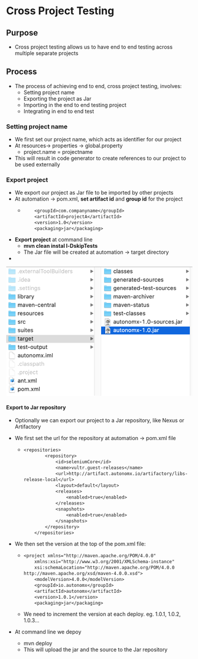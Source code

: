 # Cross Project Testing

## Purpose

* Cross project testing allows us to have end to end testing across multiple separate projects

## Process

* The process of achieving end to end, cross project testing, involves:
  * Setting project name
  * Exporting the project as Jar
  * Importing in the end to end testing project
  * Integrating in end to end test

### Setting project name

* We first set our project name, which acts as identifier for our project 
* At resources-&gt; properties -&gt; global.property
  * project.name = projectname
* This will result in code generator to create references to our project to be used externally

### Export project

* We export our project as Jar file to be imported by other projects
* At automation -&gt; pom.xml, **set artifact id** and **group id** for the project
  * ```text
    	<groupId>com.companyname</groupId>
    	<artifactId>projectA</artifactId>
    	<version>1.0</version>
    	<packaging>jar</packaging>
    ```
* **Export project** at command line
  * **mvn clean instal l-DskipTests**
  * The Jar file will be created at automation -&gt; target directory
* 
![](../.gitbook/assets/image%20%28132%29.png)

#### Export to Jar repository

* Optionally we can export our project to a Jar repository, like Nexus or Artifactory
* We first set the url for the repository at automation -&gt; pom.xml file

  * ```text
    <repositories>
    		<repository>
    			<id>seleniumCore</id>
    			<name>vultr.guest-releases</name>
    			<url>http://artifact.autonomx.io/artifactory/libs-release-local</url>
    			<layout>default</layout>
    			<releases>
    				<enabled>true</enabled>
    			</releases>
    			<snapshots>
    				<enabled>true</enabled>
    			</snapshots>
    		</repository>
    	</repositories>
    ```

* We then set the version at the top of the pom.xml file:
  * ```text
    <project xmlns="http://maven.apache.org/POM/4.0.0"
    	xmlns:xsi="http://www.w3.org/2001/XMLSchema-instance"
    	xsi:schemaLocation="http://maven.apache.org/POM/4.0.0 http://maven.apache.org/xsd/maven-4.0.0.xsd">
    	<modelVersion>4.0.0</modelVersion>
    	<groupId>io.autonomx</groupId>
    	<artifactId>autonomx</artifactId>
    	<version>1.0.1</version>
    	<packaging>jar</packaging>	
    ```
  * We need to increment the version at each deploy. eg. 1.0.1, 1.0.2, 1.0.3...
* At command line we depoy
  * mvn deploy
  * This will upload the jar and the source to the Jar repository

